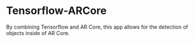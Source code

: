# Tensorflow-ARCore

By combining Tensorflow and AR Core, this app allows for the detection of objects inside of AR Core.
